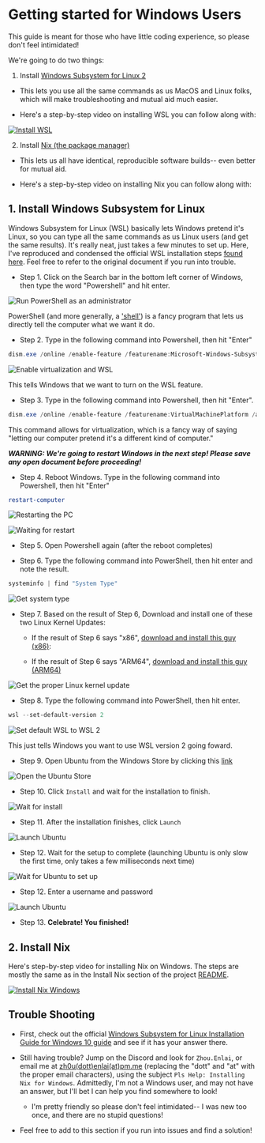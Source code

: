 # Getting started for Windows Users 

This guide is meant for those who have little coding experience, so please don't feel intimidated! 


We're going to do two things:

1. Install [Windows Subsystem for Linux 2](https://docs.microsoft.com/en-us/windows/wsl/install-win10)

- This lets you use all the same commands as us MacOS and Linux folks, which will make troubleshooting and mutual aid much easier.

- Here's a step-by-step video on installing WSL you can follow along with: 


[![Install WSL](./imgs/Windows-WSL-Install-Vimeo.png)](https://vimeo.com/597950782)



2. Install [Nix (the package manager)](https://nixos.org/)

- This lets us all have identical, reproducible software builds-- even better for mutual aid.

- Here's a step-by-step video on installing Nix you can follow along with: 


## 1. Install Windows Subsystem for Linux
 
Windows Subsystem for Linux (WSL) basically lets Windows pretend it's Linux, so you can type all the same commands as us Linux users (and get the same results). It's really neat, just takes a few minutes to set up. Here, I've reproduced and condensed the official WSL installation steps [found here](https://docs.microsoft.com/en-us/windows/wsl/install-win10). Feel free to refer to the original document if you run into trouble.



- Step 1. Click on the Search bar in the bottom left corner of Windows, then type the word "Powershell" and hit enter.

![Run PowerShell as an administrator](./imgs/Windows-WSL-1-OpenPowerShell.png)


PowerShell (and more generally, a ['shell'](https://en.wikipedia.org/wiki/Shell_(computing))) is a fancy program that lets us directly tell the computer what we want it do. 


- Step 2. Type in the following command into Powershell, then hit "Enter"

```PowerShell
dism.exe /online /enable-feature /featurename:Microsoft-Windows-Subsystem-Linux /all /norestart
```

![Enable virtualization and WSL](./imgs/Windows-WSL-2-Enable-WSL-and-VMs.png)

This tells Windows that we want to turn on the WSL feature.


- Step 3. Type in the following command into Powershell, then hit "Enter".


```PowerShell
dism.exe /online /enable-feature /featurename:VirtualMachinePlatform /all /norestart
```


This command allows for virtualization, which is a fancy way of saying "letting our computer pretend it's a different kind of computer."

***WARNING: We're going to restart Windows in the next step! Please save any open document before proceeding!***

- Step 4. Reboot Windows. Type in the following command into Powershell, then hit "Enter" 

```PowerShell
restart-computer
```


![Restarting the PC](./imgs/Windows-WSL-3-Restart-PC.png)

![Waiting for restart](./imgs/Windows-WSL-4-WaitForRestart.png)
 
- Step 5. Open Powershell again (after the reboot completes)


- Step 6. Type the following command into PowerShell, then hit enter and note the result.

```PowerShell
systeminfo | find "System Type"
```


![Get system type](./imgs/Windows-WSL-5-GetSystemType.png)


- Step 7. Based on the result of Step 6, Download and install one of these two Linux Kernel Updates:


    - If the result of Step 6 says "x86", [download and install this guy (x86)](https://wslstorestorage.blob.core.windows.net/wslblob/wsl_update_x64.msi): 

    - If the result of Step 6 says "ARM64", [download and install this guy (ARM64)](https://wslstorestorage.blob.core.windows.net/wslblob/wsl_update_arm64.msi)


![Get the proper Linux kernel update](./imgs/Windows-WSL-6-GetLinuxKernelUpdate.png)



- Step 8. Type the following command into PowerShell, then hit enter.

```PowerShell
wsl --set-default-version 2
```

![Set default WSL to WSL 2](./imgs/Windows-WSL-7-Set-Default-WSL-Version.png)

This just tells Windows you want to use WSL version 2 going foward.

- Step 9. Open Ubuntu from the Windows Store by clicking this [link](https://www.microsoft.com/en-us/p/ubuntu-1804-lts/9n9tngvndl3q?rtc=1#activetab=pivot:overviewtab)


![Open the Ubuntu Store](./imgs/Windows-WSL-8-OpenUbuntuStoreWindows.png)


- Step 10. Click `Install` and wait for the installation to finish.

![Wait for install](./imgs/Windows-WSL-9-WaitForUbuntuInstall.png)



- Step 11. After the installation finishes, click `Launch`

![Launch Ubuntu](./imgs/Windows-WSL-10-LaunchUbuntu.png)

- Step 12. Wait for the setup to complete (launching Ubuntu is only slow the first time, only takes a few milliseconds next time)

![Wait for Ubuntu to set up](./imgs/Windows-WSL-10-WaitForUbuntuInstall.png)


- Step 12. Enter a username and password

![Launch Ubuntu](./imgs/Windows-WSL-11-Set-Username-and-Password.png)


- Step 13. **Celebrate! You finished!**

## 2. Install Nix

Here's step-by-step video for installing Nix on Windows. The steps are mostly the same as in the Install Nix section of the project [README](../README.md).

[![Install Nix Windows](./imgs/Windows-Nix-Install-Vimeo.png)](https://vimeo.com/597899648)


## Trouble Shooting

- First, check out the official [Windows Subsystem for Linux Installation Guide for Windows 10 guide](https://docs.microsoft.com/en-us/windows/wsl/install-win10) and see if it has your answer there.

- Still having trouble? Jump on the Discord and look for `Zhou.Enlai`, or email me at [zh0u(dott)enlai(at)pm.me](mailto:zh0u(dott)enlai@pm.me?subject=Pls%20Help%3A%20Troubleshooting%20Nix%20Install%20for%20Windows) (replacing the "dott" and "at" with the proper email characters), using the subject `Pls Help: Installing Nix for Windows`. Admittedly, I'm not a Windows user, and may not have an answer, but I'll bet I can help you find somewhere to look! 

    - I'm pretty friendly so please don't feel intimidated-- I was new too once, and there are no stupid questions!

- Feel free to add to this section if you run into issues and find a solution!